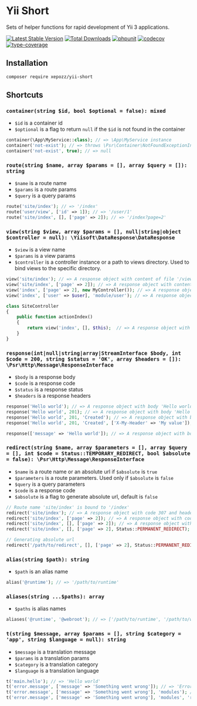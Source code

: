 # Yii Short

Sets of helper functions for rapid development of Yii 3 applications.

[![Latest Stable Version](https://poser.pugx.org/xepozz/yii-short/v/stable.svg)](https://packagist.org/packages/xepozz/yii-short)
[![Total Downloads](https://poser.pugx.org/xepozz/yii-short/downloads.svg)](https://packagist.org/packages/xepozz/yii-short)
[![phpunit](https://github.com/xepozz/yii-short/workflows/PHPUnit/badge.svg)](https://github.com/xepozz/yii-short/actions)
[![codecov](https://codecov.io/gh/xepozz/yii-short/branch/master/graph/badge.svg?token=UREXAOUHTJ)](https://codecov.io/gh/xepozz/yii-short)
[![type-coverage](https://shepherd.dev/github/xepozz/yii-short/coverage.svg)](https://shepherd.dev/github/xepozz/yii-short)

## Installation

```bash
composer require xepozz/yii-short
```

## Shortcuts

### `container(string $id, bool $optional = false): mixed`

- `$id` is a container id
- `$optional` is a flag to return `null` if the `$id` is not found in the container

```php
container(\App\MyService::class); // => \App\MyService instance
container('not-exist'); // => throws \Psr\Container\NotFoundExceptionInterface
container('not-exist', true); // => null
```


### `route(string $name, array $params = [], array $query = []): string`

- `$name` is a route name
- `$params` is a route params
- `$query` is a query params

```php
route('site/index'); // => '/index'
route('user/view', ['id' => 1]); // => '/user/1'
route('site/index', [], ['page' => 2]); // => '/index?page=2'
```

### `view(string $view, array $params = [], null|string|object $controller = null): \Yiisoft\DataResponse\DataResponse`

- `$view` is a view name
- `$params` is a view params
- `$controller` is a controller instance or a path to views directory. Used to bind views to the specific directory.

```php
view('site/index'); // => A response object with content of file '/views/site/index.php'
view('site/index', ['page' => 2]); // => A response object with content of file '/views/site/index.php' and params ['page' => 2]
view('index', ['page' => 2], new MyController()); // => A response object with content of file '/views/my/index.php' and params ['page' => 2]
view('index', ['user' => $user], 'module/user'); // => A response object with content of file '/views/module/user/index.php' and params ['user' => $user]

class SiteController 
{
    public function actionIndex()
    {
        return view('index', [], $this);  // => A response object with content of file '/views/site/index.php'
    }
}
```

### `response(int|null|string|array|StreamInterface $body, int $code = 200, string $status = 'OK', array $headers = []): \Psr\Http\Message\ResponseInterface`

- `$body` is a response body
- `$code` is a response code
- `$status` is a response status
- `$headers` is a response headers

```php
response('Hello world'); // => A response object with body 'Hello world'
response('Hello world', 201); // => A response object with body 'Hello world' and code 201
response('Hello world', 201, 'Created'); // => A response object with body 'Hello world', code 201 and status 'Created'
response('Hello world', 201, 'Created', ['X-My-Header' => 'My value']); // => A response object with body 'Hello world', code 201, status 'Created' and header 'X-My-Header' with value 'My value'

response(['message' => 'Hello world']); // => A response object with body '{"message":"Hello world"}' and header 'Content-Type' with value 'application/json'
```

### `redirect(string $name, array $parameters = [], array $query = [], int $code = Status::TEMPORARY_REDIRECT, bool $absolute = false): \Psr\Http\Message\ResponseInterface`

- `$name` is a route name or an absolute url if `$absolute` is `true`
- `$parameters` is a route parameters. Used only if `$absolute` is `false`
- `$query` is a query parameters
- `$code` is a response code
- `$absolute` is a flag to generate absolute url, default is `false`

```php
// Route name 'site/index' is bound to '/index'
redirect('site/index'); // => A response object with code 307 and header 'Location' with value '/index'
redirect('site/index', ['page' => 2]); // => A response object with code 307 and header 'Location' with value '/index/2'
redirect('site/index', [], ['page' => 2]); // => A response object with code 307 and header 'Location' with value '/index?page=2'
redirect('site/index', [], ['page' => 2], Status::PERMANENT_REDIRECT); // => A response object with code 308 and header 'Location' with value '/index?page=2'

// Generating absolute url
redirect('/path/to/redirect', [], ['page' => 2], Status::PERMANENT_REDIRECT, true); // => A response object with code 308 and header 'Location' with value 'http://localhost/path/to/redirect?page=2'
```

### `alias(string $path): string`

- `$path` is an alias name

```php
alias('@runtime'); // => '/path/to/runtime'
```

### `aliases(string ...$paths): array`

- `$paths` is alias names

```php
aliases('@runtime', '@webroot'); // => ['/path/to/runtime', '/path/to/webroot']
```

### `t(string $message, array $params = [], string $category = 'app', string $language = null): string`

- `$message` is a translation message
- `$params` is a translation params
- `$category` is a translation category
- `$language` is a translation language

```php
t('main.hello'); // => 'Hello world'
t('error.message', ['message' => 'Something went wrong']); // => 'Error: "Something went wrong".'
t('error.message', ['message' => 'Something went wrong'], 'modules'); // => 'Error from a module: "Something went wrong".'
t('error.message', ['message' => 'Something went wrong'], 'modules', 'ru'); // => 'Ошибка из модуля: "Something went wrong".'
```